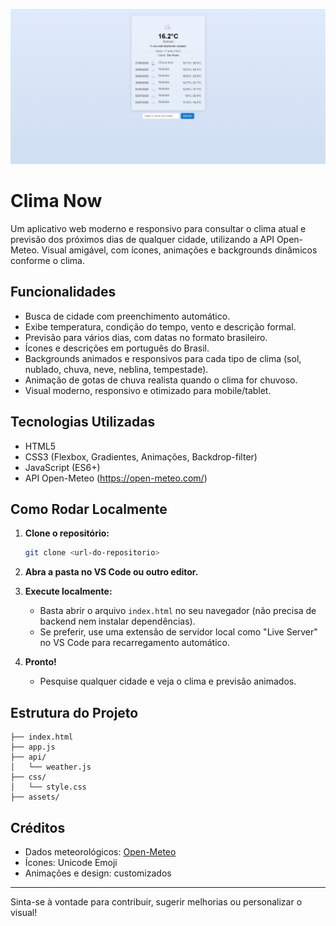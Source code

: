 ![alt text](image.png)

# Clima Now

Um aplicativo web moderno e responsivo para consultar o clima atual e previsão dos próximos dias de qualquer cidade, utilizando a API Open-Meteo. Visual amigável, com ícones, animações e backgrounds dinâmicos conforme o clima.

## Funcionalidades

- Busca de cidade com preenchimento automático.
- Exibe temperatura, condição do tempo, vento e descrição formal.
- Previsão para vários dias, com datas no formato brasileiro.
- Ícones e descrições em português do Brasil.
- Backgrounds animados e responsivos para cada tipo de clima (sol, nublado, chuva, neve, neblina, tempestade).
- Animação de gotas de chuva realista quando o clima for chuvoso.
- Visual moderno, responsivo e otimizado para mobile/tablet.

## Tecnologias Utilizadas

- HTML5
- CSS3 (Flexbox, Gradientes, Animações, Backdrop-filter)
- JavaScript (ES6+)
- API Open-Meteo (https://open-meteo.com/)

## Como Rodar Localmente

1. **Clone o repositório:**
   ```bash
   git clone <url-do-repositorio>
   ```
2. **Abra a pasta no VS Code ou outro editor.**

3. **Execute localmente:**

   - Basta abrir o arquivo `index.html` no seu navegador (não precisa de backend nem instalar dependências).
   - Se preferir, use uma extensão de servidor local como "Live Server" no VS Code para recarregamento automático.

4. **Pronto!**
   - Pesquise qualquer cidade e veja o clima e previsão animados.

## Estrutura do Projeto

```
├── index.html
├── app.js
├── api/
│   └── weather.js
├── css/
│   └── style.css
├── assets/
```

## Créditos

- Dados meteorológicos: [Open-Meteo](https://open-meteo.com/)
- Ícones: Unicode Emoji
- Animações e design: customizados

---

Sinta-se à vontade para contribuir, sugerir melhorias ou personalizar o visual!

